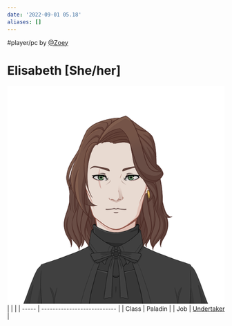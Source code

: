 ```yaml
---
date: '2022-09-01 05.18'
aliases: []
---
```


#player/pc by [@Zoey](@Zoey.md)
# Elisabeth [She/her]
![](_attachments/Elisabeth.png)
|       |                             |
| ----- | --------------------------- |
| Class | Paladin                     |
| Job   | [Undertaker](Undertaker.md) |

